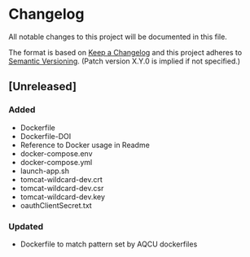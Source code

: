 # Changelog
All notable changes to this project will be documented in this file.

The format is based on [Keep a Changelog](http://keepachangelog.com/en/1.0.0/)
and this project adheres to [Semantic Versioning](http://semver.org/spec/v2.0.0.html). (Patch version X.Y.0 is implied if not specified.)

## [Unreleased]
### Added
- Dockerfile
- Dockerfile-DOI
- Reference to Docker usage in Readme
- docker-compose.env
- docker-compose.yml
- launch-app.sh
- tomcat-wildcard-dev.crt
- tomcat-wildcard-dev.csr
- tomcat-wildcard-dev.key
- oauthClientSecret.txt

### Updated
- Dockerfile to match pattern set by AQCU dockerfiles